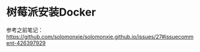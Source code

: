 # 树莓派安装Docker

参考之前笔记：https://github.com/solomonxie/solomonxie.github.io/issues/27#issuecomment-426397929
